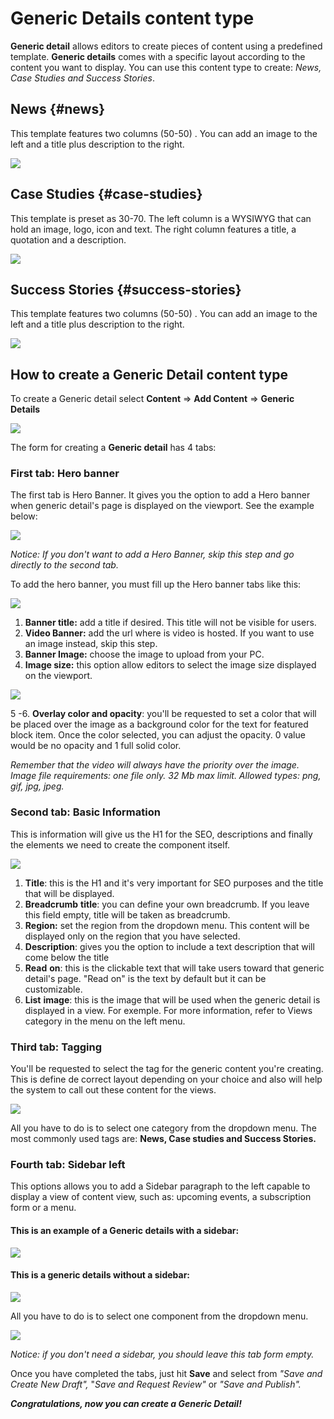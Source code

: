 # Generic Details content type

**Generic detail** allows editors to create pieces of content using a predefined template. **Generic details** comes with a specific layout according to the content you want to display. You can use this content type to create: _News, Case Studies and Success Stories_.

## News {#news}

This template features two columns \(50-50\) . You can add an image to the left and a title plus description to the right.

![](https://blobscdn.gitbook.com/v0/b/gitbook-28427.appspot.com/o/assets%2F-LLjYtHePCsCaZ9F3NOs%2F-LOIZd22sbAIphXfziaX%2F-LOI_pqblwB42EY4-LiZ%2FScreenshot%202018-10-08%20at%2013.04.44.png?alt=media&token=da580f9f-7d1c-4e5c-b11b-0e6ff4f8fce2)

## Case Studies {#case-studies}

This template is preset as 30-70. The left column is a WYSIWYG that can hold an image, logo, icon and text. The right column features a title, a quotation and a description.

![](https://blobscdn.gitbook.com/v0/b/gitbook-28427.appspot.com/o/assets%2F-LLjYtHePCsCaZ9F3NOs%2F-LOI_xN7LdNP7tbzzAQy%2F-LOIa9FSGTL9OhS7XaPB%2FScreenshot%202018-10-08%20at%2013.09.33.png?alt=media&token=7b735a29-d8cd-41c7-a704-8d2787a63495)

## Success Stories {#success-stories}

This template features two columns \(50-50\) . You can add an image to the left and a title plus description to the right.

![](https://blobscdn.gitbook.com/v0/b/gitbook-28427.appspot.com/o/assets%2F-LLjYtHePCsCaZ9F3NOs%2F-LOI_xN7LdNP7tbzzAQy%2F-LOIaGi_H68d7nTPy_xg%2FScreenshot%202018-10-08%20at%2013.10.09.png?alt=media&token=02b6f7e0-51f8-4f18-ad0b-1efb8dcf510e)

## How to create a Generic Detail content type

To create a Generic detail select **Content** =&gt; **Add Content** =&gt; **Generic Details**

![](../.gitbook/assets/generic_menu_mesa-de-trabajo-1.png)



The form for creating a **Generic detail** has 4 tabs:

### First tab: Hero banner

The first tab is Hero Banner. It gives you the option to add a Hero banner when generic detail's page is displayed on the viewport. See the example below:

![](../.gitbook/assets/hero_example_generic.png)

_Notice: If you don't want to add a Hero Banner, skip this step and go directly to the second tab._ 

To add the hero banner, you must fill up the Hero banner tabs like this:

![](../.gitbook/assets/hero+banner_tab_generic.png)

1. **Banner title:** add a title if desired. This title will not be visible for users.
2. **Video Banner:** add the url where is video is hosted. If you want to use an image instead, skip this step. 
3. **Banner Image:** choose the image to upload from your PC.
4. **Image size:** this option allow editors to select the image size displayed on the viewport.

![](https://blobscdn.gitbook.com/v0/b/gitbook-28427.appspot.com/o/assets%2F-LLjYtHePCsCaZ9F3NOs%2F-LMlFAO5Ttgh8hkvZgx0%2F-LMl7GU3GgAaV1P8ATTA%2FImage_size.png?alt=media&token=926eac0e-d08d-43db-83d5-265b6b91f27e)

   5 -6. **Overlay color and opacity**: you'll be requested to set a color that will be placed over the image as a background color for the text for featured block item. Once the color selected, you can adjust the opacity. 0 value would be no opacity and 1 full solid color.

_Remember that the video will always have the priority over the image. Image file requirements: one file only. 32 Mb max limit. Allowed types: png, gif, jpg, jpeg._

### Second tab: Basic Information

This is information will give us the H1 for the SEO, descriptions and finally the elements we need to create the component itself.

![](../.gitbook/assets/screencapture-kinectenergy-drupal-dev-weknowinc-node-add-generic_detail-2018-10-11-11_24_37.png)

1. **Title**: this is the H1 and it's very important for SEO purposes and the title that will be displayed.
2. **Breadcrumb** **title**: you can define your own breadcrumb. If you leave this field empty, title will be taken as breadcrumb. 
3. **Region:** set the region from the dropdown menu. This content will be displayed only on the region that you have selected.
4. **Description**: gives you the option to include a text description that will come below the title
5. **Read** **on**: this is the clickable text that will take users toward that generic detail's page. "Read on" is the text by default but it can be customizable.
6. **List** **image**: this is the image that will be used when the generic detail is displayed in a view. For exemple. For more information, refer to Views category in the menu on the left menu. 

### Third tab: Tagging 

You'll be requested to select the tag for the generic content you're creating. This is define de correct layout depending on your choice and also will help the system to call out these content for the views. 

![](../.gitbook/assets/tagging_generic_content.png)

All you have to do is to select one category from the dropdown menu. The most commonly used tags are: **News, Case studies and Success Stories.** 

### **Fourth tab: Sidebar left**

This options allows you to add a Sidebar paragraph to the left capable to display a view of content view, such as: upcoming events, a subscription form or a menu.

#### This is an example of a Generic details with a sidebar:

![](../.gitbook/assets/generic_sidebar.png)

#### This is a generic details without a sidebar:

![](../.gitbook/assets/generic_no_sidebar.png)

All you have to do is to select one component from the dropdown menu. 

![](../.gitbook/assets/sidebar_generic.png)

_Notice: if you don't need a sidebar, you should leave this tab form empty._ 

Once you have completed the tabs, just hit **Save** and select from _"Save and Create New Draft",_ "_Save and Request Review"_ or _"Save and Publish"._

_**Congratulations, now you can create a Generic Detail!**_


